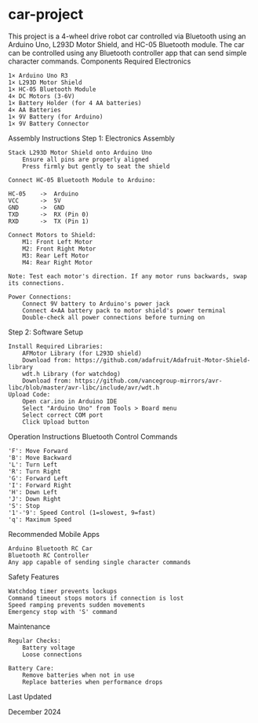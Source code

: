 # car-project
This project is a 4-wheel drive robot car controlled via Bluetooth using an Arduino Uno, L293D Motor Shield, and HC-05 Bluetooth module. The car can be controlled using any Bluetooth controller app that can send simple character commands.
Components Required
Electronics

    1× Arduino Uno R3
    1× L293D Motor Shield
    1× HC-05 Bluetooth Module
    4× DC Motors (3-6V)
    1× Battery Holder (for 4 AA batteries)
    4× AA Batteries
    1× 9V Battery (for Arduino)
    1× 9V Battery Connector

Assembly Instructions
Step 1: Electronics Assembly

    Stack L293D Motor Shield onto Arduino Uno
        Ensure all pins are properly aligned
        Press firmly but gently to seat the shield

    Connect HC-05 Bluetooth Module to Arduino:

    HC-05    ->  Arduino
    VCC      ->  5V
    GND      ->  GND
    TXD      ->  RX (Pin 0)
    RXD      ->  TX (Pin 1)

    Connect Motors to Shield:
        M1: Front Left Motor
        M2: Front Right Motor
        M3: Rear Left Motor
        M4: Rear Right Motor

    Note: Test each motor's direction. If any motor runs backwards, swap its connections.

    Power Connections:
        Connect 9V battery to Arduino's power jack
        Connect 4×AA battery pack to motor shield's power terminal
        Double-check all power connections before turning on

Step 2: Software Setup

    Install Required Libraries:
        AFMotor Library (for L293D shield)
        Download from: https://github.com/adafruit/Adafruit-Motor-Shield-library
        wdt.h Library (for watchdog)
        Download from: https://github.com/vancegroup-mirrors/avr-libc/blob/master/avr-libc/include/avr/wdt.h
    Upload Code:
        Open car.ino in Arduino IDE
        Select "Arduino Uno" from Tools > Board menu
        Select correct COM port
        Click Upload button

Operation Instructions
Bluetooth Control Commands

    'F': Move Forward
    'B': Move Backward
    'L': Turn Left
    'R': Turn Right
    'G': Forward Left
    'I': Forward Right
    'H': Down Left
    'J': Down Right
    'S': Stop
    '1'-'9': Speed Control (1=slowest, 9=fast)
    'q': Maximum Speed

Recommended Mobile Apps

    Arduino Bluetooth RC Car
    Bluetooth RC Controller
    Any app capable of sending single character commands

Safety Features

    Watchdog timer prevents lockups
    Command timeout stops motors if connection is lost
    Speed ramping prevents sudden movements
    Emergency stop with 'S' command

Maintenance

    Regular Checks:
        Battery voltage
        Loose connections

    Battery Care:
        Remove batteries when not in use
        Replace batteries when performance drops

Last Updated

December 2024
